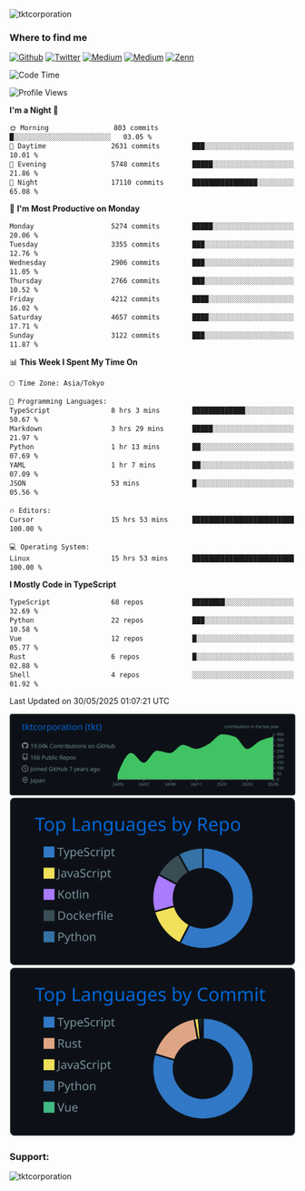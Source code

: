 <p align="left"> <img src="https://komarev.com/ghpvc/?username=tktcorporation&label=Profile%20views&color=0e75b6&style=flat" alt="tktcorporation" /> </p>

<h3>Where to find me</h3>
<p>
<a href="https://github.com/tktcorporation" target="_blank"><img alt="Github" src="https://img.shields.io/badge/GitHub-%2312100E.svg?&style=for-the-badge&logo=Github&logoColor=white" /></a>
<a href="https://twitter.com/tktcorporation" target="_blank"><img alt="Twitter" src="https://img.shields.io/badge/twitter-%231DA1F2.svg?&style=for-the-badge&logo=twitter&logoColor=white" /></a>
<a href="https://www.linkedin.com/in/tktcorporation" target="_blank"><img alt="Medium" src="https://img.shields.io/badge/linkdin-0a66c2.svg?&style=for-the-badge&logo=linkedin&logoColor=white" /></a>
<a href="https://qiita.com/tktcorporation" target="_blank"><img alt="Medium" src="https://img.shields.io/badge/qiita-55C500.svg?&style=for-the-badge&logo=qiita&logoColor=white" /></a>
<a href="https://zenn.dev/tktcorporation" target="_blank"><img alt="Zenn" src="https://img.shields.io/badge/Zenn-3EA8FF.svg?&style=for-the-badge&logo=Zenn&logoColor=white" /></a>
</p>
  
<!--START_SECTION:waka-->
![Code Time](http://img.shields.io/badge/Code%20Time-2%2C402%20hrs%2024%20mins-blue)

![Profile Views](http://img.shields.io/badge/Profile%20Views-4-blue)

**I'm a Night 🦉** 

```text
🌞 Morning                803 commits         █░░░░░░░░░░░░░░░░░░░░░░░░   03.05 % 
🌆 Daytime                2631 commits        ███░░░░░░░░░░░░░░░░░░░░░░   10.01 % 
🌃 Evening                5748 commits        █████░░░░░░░░░░░░░░░░░░░░   21.86 % 
🌙 Night                  17110 commits       ████████████████░░░░░░░░░   65.08 % 
```
📅 **I'm Most Productive on Monday** 

```text
Monday                   5274 commits        █████░░░░░░░░░░░░░░░░░░░░   20.06 % 
Tuesday                  3355 commits        ███░░░░░░░░░░░░░░░░░░░░░░   12.76 % 
Wednesday                2906 commits        ███░░░░░░░░░░░░░░░░░░░░░░   11.05 % 
Thursday                 2766 commits        ███░░░░░░░░░░░░░░░░░░░░░░   10.52 % 
Friday                   4212 commits        ████░░░░░░░░░░░░░░░░░░░░░   16.02 % 
Saturday                 4657 commits        ████░░░░░░░░░░░░░░░░░░░░░   17.71 % 
Sunday                   3122 commits        ███░░░░░░░░░░░░░░░░░░░░░░   11.87 % 
```


📊 **This Week I Spent My Time On** 

```text
🕑︎ Time Zone: Asia/Tokyo

💬 Programming Languages: 
TypeScript               8 hrs 3 mins        █████████████░░░░░░░░░░░░   50.67 % 
Markdown                 3 hrs 29 mins       █████░░░░░░░░░░░░░░░░░░░░   21.97 % 
Python                   1 hr 13 mins        ██░░░░░░░░░░░░░░░░░░░░░░░   07.69 % 
YAML                     1 hr 7 mins         ██░░░░░░░░░░░░░░░░░░░░░░░   07.09 % 
JSON                     53 mins             █░░░░░░░░░░░░░░░░░░░░░░░░   05.56 % 

🔥 Editors: 
Cursor                   15 hrs 53 mins      █████████████████████████   100.00 % 

💻 Operating System: 
Linux                    15 hrs 53 mins      █████████████████████████   100.00 % 
```

**I Mostly Code in TypeScript** 

```text
TypeScript               68 repos            ████████░░░░░░░░░░░░░░░░░   32.69 % 
Python                   22 repos            ███░░░░░░░░░░░░░░░░░░░░░░   10.58 % 
Vue                      12 repos            █░░░░░░░░░░░░░░░░░░░░░░░░   05.77 % 
Rust                     6 repos             █░░░░░░░░░░░░░░░░░░░░░░░░   02.88 % 
Shell                    4 repos             ░░░░░░░░░░░░░░░░░░░░░░░░░   01.92 % 
```




 Last Updated on 30/05/2025 01:07:21 UTC
<!--END_SECTION:waka-->

[![](https://raw.githubusercontent.com/tktcorporation/tktcorporation/master/profile-summary-card-output/github_dark/0-profile-details.svg)](https://github.com/vn7n24fzkq/github-profile-summary-cards)
[![](https://raw.githubusercontent.com/tktcorporation/tktcorporation/master/profile-summary-card-output/github_dark/1-repos-per-language.svg)](https://github.com/vn7n24fzkq/github-profile-summary-cards) [![](https://raw.githubusercontent.com/tktcorporation/tktcorporation/master/profile-summary-card-output/github_dark/2-most-commit-language.svg)](https://github.com/vn7n24fzkq/github-profile-summary-cards)

<h3 align="left">Support:</h3>
<p><a href="https://www.buymeacoffee.com/tktcorporation"> <img align="left" src="https://cdn.buymeacoffee.com/buttons/v2/default-yellow.png" height="50" width="210" alt="tktcorporation" /></a></p><br><br>
